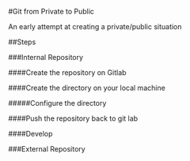 #Git from Private to Public


An early attempt at creating a private/public situation

##Steps

###Internal Repository

####Create the repository on Gitlab

####Create the directory on your local machine

#####Configure the directory

####Push the repository back to git lab

####Develop

###External Repository





